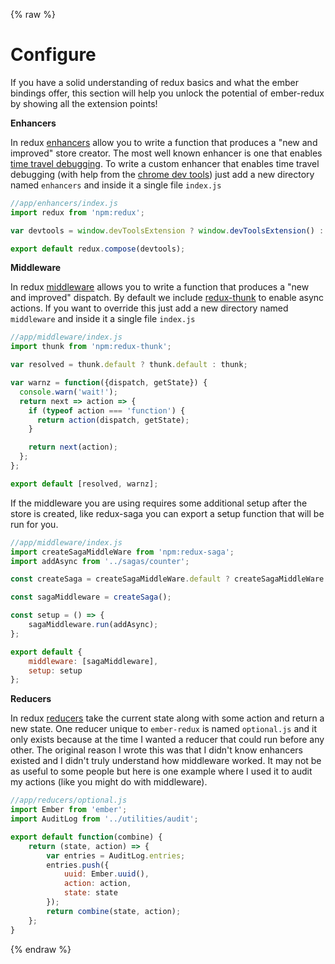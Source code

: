 {% raw %}

# Configure

If you have a solid understanding of redux basics and what the ember bindings offer, this section will help you unlock the potential of ember-redux by showing all the extension points!

**Enhancers**

In redux [enhancers][] allow you to write a function that produces a "new and improved" store creator. The most well known enhancer is one that enables [time travel debugging][]. To write a custom enhancer that enables time travel debugging (with help from the [chrome dev tools][]) just add a new directory named `enhancers` and inside it a single file `index.js`

```js
//app/enhancers/index.js
import redux from 'npm:redux';

var devtools = window.devToolsExtension ? window.devToolsExtension() : f => f;

export default redux.compose(devtools);
```

**Middleware**

In redux [middleware][] allows you to write a function that produces a "new and improved" dispatch. By default we include [redux-thunk][] to enable async actions. If you want to override this just add a new directory named `middleware` and inside it a single file `index.js`

```js
//app/middleware/index.js
import thunk from 'npm:redux-thunk';

var resolved = thunk.default ? thunk.default : thunk;

var warnz = function({dispatch, getState}) {
  console.warn('wait!');
  return next => action => {
    if (typeof action === 'function') {
      return action(dispatch, getState);
    }

    return next(action);
  };
};

export default [resolved, warnz];
```

If the middleware you are using requires some additional setup after the store is created, like redux-saga you can export a setup function that will be run for you.

```js
//app/middleware/index.js
import createSagaMiddleWare from 'npm:redux-saga';
import addAsync from '../sagas/counter';

const createSaga = createSagaMiddleWare.default ? createSagaMiddleWare.default : createSagaMiddleWare;

const sagaMiddleware = createSaga();

const setup = () => {
    sagaMiddleware.run(addAsync);
};

export default {
    middleware: [sagaMiddleware],
    setup: setup
};
```

**Reducers**

In redux [reducers][] take the current state along with some action and return a new state. One reducer unique to `ember-redux` is named `optional.js` and it only exists because at the time I wanted a reducer that could run before any other. The original reason I wrote this was that I didn't know enhancers existed and I didn't truly understand how middleware worked. It may not be as useful to some people but here is one example where I used it to audit my actions (like you might do with middleware).

```js
//app/reducers/optional.js
import Ember from 'ember';
import AuditLog from '../utilities/audit';

export default function(combine) {
    return (state, action) => {
        var entries = AuditLog.entries;
        entries.push({
            uuid: Ember.uuid(),
            action: action,
            state: state
        });
        return combine(state, action);
    };
}
```

[chrome dev tools]: https://chrome.google.com/webstore/detail/redux-devtools/lmhkpmbekcpmknklioeibfkpmmfibljd?hl=en
[time travel debugging]: https://www.youtube.com/watch?v=xsSnOQynTHs
[enhancers]: https://github.com/reactjs/redux/blob/master/docs/Glossary.md#store-enhancer
[middleware]: https://github.com/reactjs/redux/blob/master/docs/Glossary.md#middleware
[reducers]: https://github.com/reactjs/redux/blob/master/docs/Glossary.md#reducer
[redux-thunk]: https://github.com/gaearon/redux-thunk

{% endraw %}
